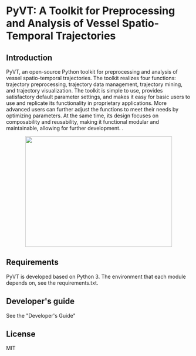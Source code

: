 # PyVT: A Toolkit for Preprocessing and Analysis of Vessel Spatio-Temporal Trajectories

## Introduction

PyVT, an open-source Python toolkit for preprocessing and analysis of vessel spatio-temporal trajectories. The toolkit realizes four functions: trajectory preprocessing, trajectory data management, trajectory mining, and trajectory visualization. The toolkit is simple to use, provides satisfactory default parameter settings, and makes it easy for basic users to use and replicate its functionality in proprietary applications. More advanced users can further adjust the functions to meet their needs by optimizing parameters. At the same time, its design focuses on composability and reusability, making it functional modular and maintainable, allowing for further development.
.<div align=center><img src="https://img-blog.csdnimg.cn/1c6b33160baf4f538614c6b87dda65ce.png" width="400" height="300" /></div>

## Requirements

PyVT is developed based on Python 3. The environment that each module depends on, see the requirements.txt.

## Developer's guide
See the "Developer's Guide"

## License
MIT

